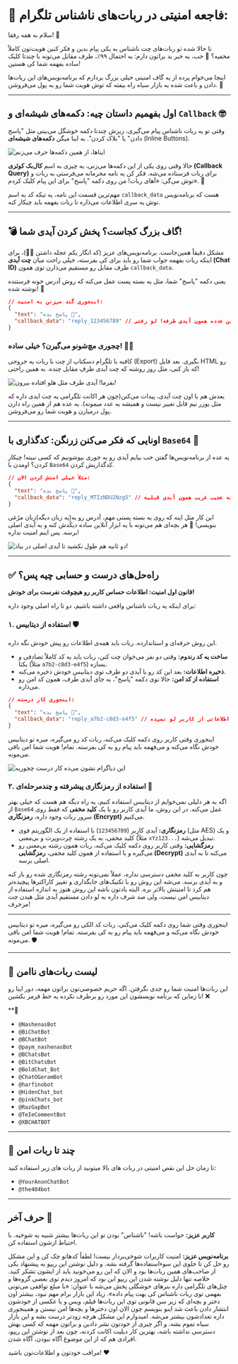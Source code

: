 # 🚨 فاجعه امنیتی در ربات‌های ناشناس تلگرام:

سلام به همه رفقا! 👋

تا حالا شده تو ربات‌های چت ناشناس به یکی پیام بدین و فکر کنین هویت‌تون کاملاً مخفیه؟ 🤔 خب، یه خبر بد براتون دارم: به احتمال ۹۹٪، طرف مقابل می‌تونه با چندتا کلیک ساده بفهمه شما کی هستین! 

اینجا می‌خوام پرده از یه گاف امنیتی خیلی بزرگ بردارم که برنامه‌نویس‌های این ربات‌ها دادن و باعث شده یه بازار سیاه راه بیفته که توش هویت شما رو به پول می‌فروشن. 💸

---

## اول بفهمیم داستان چیه: دکمه‌های شیشه‌ای و `Callback` 🤓

وقتی تو یه ربات ناشناس پیام می‌گیری، زیرش چندتا دکمه خوشگل می‌بینی مثل "پاسخ دادن" یا "بلاک کردن". به اینا میگن **دکمه‌های شیشه‌ای** (Inline Buttons).

![ایناها، از همین دکمه‌ها حرف می‌زنم](https://private-user-images.githubusercontent.com/118823267/479613717-c82cdbf6-d9fd-44f3-a3b3-4e621cef8f75.png?jwt=eyJ0eXAiOiJKV1QiLCJhbGciOiJIUzI1NiJ9.eyJpc3MiOiJnaXRodWIuY29tIiwiYXVkIjoicmF3LmdpdGh1YnVzZXJjb250ZW50LmNvbSIsImtleSI6ImtleTUiLCJleHAiOjE3NTU2MjE4MzIsIm5iZiI6MTc1NTYyMTUzMiwicGF0aCI6Ii8xMTg4MjMyNjcvNDc5NjEzNzE3LWM4MmNkYmY2LWQ5ZmQtNDRmMy1hM2IzLTRlNjIxY2VmOGY3NS5wbmc_WC1BbXotQWxnb3JpdGhtPUFXUzQtSE1BQy1TSEEyNTYmWC1BbXotQ3JlZGVudGlhbD1BS0lBVkNPRFlMU0E1M1BRSzRaQSUyRjIwMjUwODE5JTJGdXMtZWFzdC0xJTJGczMlMkZhd3M0X3JlcXVlc3QmWC1BbXotRGF0ZT0yMDI1MDgxOVQxNjM4NTJaJlgtQW16LUV4cGlyZXM9MzAwJlgtQW16LVNpZ25hdHVyZT0xNjc5Nzg0NjRmYTIzMDRkMTgzMWFhY2IzZDEwYjkyN2E5MDFkMjhmMzY3NTE1NGYwYjM2ZjJjZjk5NTQyMWZhJlgtQW16LVNpZ25lZEhlYWRlcnM9aG9zdCJ9.SpP7EyMUwoDV8SMxYII3Y-lTpAsEgpjwJ7hLiBpIuds)

حالا وقتی روی یکی از این دکمه‌ها می‌زنی، یه چیزی به اسم **کال‌بک کوئری (Callback Query)** برای ربات فرستاده می‌شه. فکر کن یه نامه محرمانه می‌فرستی به ربات و توش می‌گی: «آهای ربات! من روی دکمه "پاسخ" برای این پیام کلیک کردم». 💌

مهم‌ترین قسمت این نامه، یه تیکه کد به اسم `callback_data` هست که برنامه‌نویس توش یه سری اطلاعات می‌ذاره تا ربات بفهمه باید چیکار کنه.

---

## 💣 گاف بزرگ کجاست؟ پخش کردن آیدی شما!

مشکل دقیقاً همین‌جاست. برنامه‌نویس‌های عزیز (که انگار یکم عجله داشتن 🏃‍♂️)، برای اینکه ربات بفهمه جواب شما رو باید برای کی بفرسته، خیلی راحت میان **چت آیدی (Chat ID)** طرف مقابل رو مستقیم می‌ذارن توی همون `callback_data`.

یعنی دکمه "پاسخ" شما، مثل یه بسته پست عمل می‌کنه که روش آدرس خونه فرستنده نوشته شده! 🏡

```json
// اینجوری گند می‌زنن به امنیت:
{
  "text": "پاسخ بده 📩",
  "callback_data": "reply_123456789" // این عدده همون آیدی طرفه! لو رفتی !
}
```

### چجوری مچ‌شونو می‌گیرن؟ خیلی ساده! 🕵️‍♂️

کافیه با تلگرام دسکتاپ از چت با ربات یه خروجی (Export) بگیری. بعد فایل HTML رو که باز کنی، مثل روز روشنه که چت آیدی طرفِ مقابل چنده. به همین راحتی!

![بفرما! آیدی طرف مثل هلو افتاده بیرون!](https://private-user-images.githubusercontent.com/118823267/479616585-1244fde8-1c66-490d-ab30-4ea62b8e84cd.jpg?jwt=eyJ0eXAiOiJKV1QiLCJhbGciOiJIUzI1NiJ9.eyJpc3MiOiJnaXRodWIuY29tIiwiYXVkIjoicmF3LmdpdGh1YnVzZXJjb250ZW50LmNvbSIsImtleSI6ImtleTUiLCJleHAiOjE3NTU2MjE4MzIsIm5iZiI6MTc1NTYyMTUzMiwicGF0aCI6Ii8xMTg4MjMyNjcvNDc5NjE2NTg1LTEyNDRmZGU4LTFjNjYtNDkwZC1hYjMwLTRlYTYyYjhlODRjZC5qcGc_WC1BbXotQWxnb3JpdGhtPUFXUzQtSE1BQy1TSEEyNTYmWC1BbXotQ3JlZGVudGlhbD1BS0lBVkNPRFlMU0E1M1BRSzRaQSUyRjIwMjUwODE5JTJGdXMtZWFzdC0xJTJGczMlMkZhd3M0X3JlcXVlc3QmWC1BbXotRGF0ZT0yMDI1MDgxOVQxNjM4NTJaJlgtQW16LUV4cGlyZXM9MzAwJlgtQW16LVNpZ25hdHVyZT1hODZiMzcxNWNhNTcwMGNjOWJiYjI5N2VkYmE4ZTZjMWNiYTQzNWUwNGI4OThiN2U2NmJlZWE3MmQyNjhjYjVhJlgtQW16LVNpZ25lZEhlYWRlcnM9aG9zdCJ9.cXuBX58OeBYg5siM6hV6WCnvYLXfsPrbpbSKjO8R9-Q)

بعدش هم با اون چت آیدی، پیدات می‌کنن(چون هر اکانت تلگرامی یه چت ایدی داره که مثل یوزر نیم قابل تغییر نیست و همیشه یه عدد میمونه). یه عده هم از همین راه دارن پول درمیارن و هویت شما رو می‌فروشن. 

---

## اونایی که فکر می‌کنن زرنگن: کدگذاری با `Base64` 🤡

یه عده از برنامه‌نویس‌ها گفتن خب بیایم آیدی رو یه جوری بپوشونیم که کسی نبینه! چیکار کردن؟ اومدن با `Base64` کدگذاریش کردن.

```json
// مثلاً خیلی امنش کردن الان:
{
  "text": "پاسخ بده 📩",
  "callback_data": "reply_MTIzNDU2Nzg5" // این رشته عجیب غریب همون آیدی قبلیه!
}
```

این کار مثل اینه که روی یه بسته پستی مهم، آدرس رو به(یه زبان دیگه)زبان مرُغی بنویسی! 🐔 هر بچه‌ای هم می‌تونه با یه ابزار آنلاین ساده دیکُدش کنه و به آیدی اصلی برسه. پس اینم امنیت نداره!

![دو ثانیه هم طول نکشید تا آیدی اصلی در بیاد!](https://private-user-images.githubusercontent.com/118823267/479617379-c82f8b00-2d10-44a1-bcf0-42251338138f.jpg?jwt=eyJ0eXAiOiJKV1QiLCJhbGciOiJIUzI1NiJ9.eyJpc3MiOiJnaXRodWIuY29tIiwiYXVkIjoicmF3LmdpdGh1YnVzZXJjb250ZW50LmNvbSIsImtleSI6ImtleTUiLCJleHAiOjE3NTU2MjE4MzIsIm5iZiI6MTc1NTYyMTUzMiwicGF0aCI6Ii8xMTg4MjMyNjcvNDc5NjE3Mzc5LWM4MmY4YjAwLTJkMTAtNDRhMS1iY2YwLTQyMjUxMzM4MTM4Zi5qcGc_WC1BbXotQWxnb3JpdGhtPUFXUzQtSE1BQy1TSEEyNTYmWC1BbXotQ3JlZGVudGlhbD1BS0lBVkNPRFlMU0E1M1BRSzRaQSUyRjIwMjUwODE5JTJGdXMtZWFzdC0xJTJGczMlMkZhd3M0X3JlcXVlc3QmWC1BbXotRGF0ZT0yMDI1MDgxOVQxNjM4NTJaJlgtQW16LUV4cGlyZXM9MzAwJlgtQW16LVNpZ25hdHVyZT02NjBiYjZlY2VhMjhmN2NhYjc3MWJjNjgzNDNkMTIxYWQ1MDU0Njg0ZDhmYThjYTEzZGEyN2JiMWE0YmQ2NjI5JlgtQW16LVNpZ25lZEhlYWRlcnM9aG9zdCJ9.9fx91aB-wKOhaHfdUwRqx9EFmjQP_0fQbxzdXHdUsaA)

---

## ✅ راه‌حل‌های درست و حسابی چیه پس؟

**قانون اول امنیت: اطلاعات حساس کاربر رو هیچوقت نفرست برای خودش!**

برای اینکه یه ربات ناشناس واقعی داشته باشیم، دو تا راه اصلی وجود داره:

### ۱. استفاده از دیتابیس 🛡️

این روش حرفه‌ای و استاندارده. ربات باید همه‌ی اطلاعات رو پیش خودش نگه داره.

- **ساخت یه کد رندوم:** وقتی دو نفر می‌خوان چت کنن، ربات باید یه کد کاملاً تصادفی و یکتا (مثلاً `a7b2-c8d3-e4f5`) بسازه.
- **ذخیره اطلاعات:** بعد این کد رو با آیدی دو طرف توی دیتابیس خودش ذخیره می‌کنه.
- **استفاده از کد امن:** حالا توی دکمه "پاسخ"، به جای آیدی طرف، همون کد امن رو می‌ذاره.

```json
// اینجوری کار درسته:
{
  "text": "پاسخ بده 📩",
  "callback_data": "reply_a7b2-c8d3-e4f5" // این کد هیچ اطلاعاتی از کاربر لو نمی‌ده!
}
```
اینجوری وقتی کاربر روی دکمه کلیک می‌کنه، ربات کد رو می‌گیره، میره تو دیتابیس خودش نگاه می‌کنه و می‌فهمه باید پیام رو به کی بفرسته. تمام! هویت شما امن باقی می‌مونه.

![این دیاگرام نشون می‌ده کار درست چجوریه](pic/4.png)

### ۲. استفاده از رمزنگاری پیشرفته و چندمرحله‌ای 🔐

اگه به هر دلیلی نمی‌خوایم از دیتابیس استفاده کنیم، یه راه دیگه هم هست که خیلی بهتر از `Base64` عمل می‌کنه. در این روش، ما آیدی کاربر رو با یک **کلید مخفی** که فقط روی سرور ربات وجود داره، **رمزنگاری (Encrypt)** می‌کنیم.

- **رمزنگاری:** آیدی کاربر (`123456789`) با استفاده از یک الگوریتم قوی (مثل AES) و یک کلید مخفی، به یک رشته چرت‌وپرت و بی‌معنی (مثلاً `xYz123...`) تبدیل می‌شه.
- **رمزگشایی:** وقتی کاربر روی دکمه کلیک می‌کنه، ربات همون رشته بی‌معنی رو می‌گیره و با استفاده از همون کلید مخفی، **رمزگشایی (Decrypt)** می‌کنه تا به آیدی اصلی برسه.

چون کاربر به کلید مخفی دسترسی نداره، عملاً نمی‌تونه رشته رمزنگاری شده رو باز کنه و به آیدی برسه. می‌شه این روش رو با تکنیک‌های جایگذاری و تغییر کاراکترها پیچیده‌تر هم کرد تا امنیتش بالاتر بره. البته یادتون باشه این روش هنوز به اندازه استفاده از دیتابیس امن نیست، ولی صد شرف داره به لو دادن مستقیم آیدی مثل هیدن چت مزخرف!

---

اینجوری وقتی شما روی دکمه کلیک می‌کنی، ربات کد الکی رو می‌گیره، میره تو دیتابیس خودش نگاه می‌کنه و می‌فهمه باید پیام رو به کی بفرسته. تمام! هویت شما امن باقی می‌مونه. 🛡️

---

## 📢 لیست ربات‌های ناامن

این ربات‌ها امنیت شما رو جدی نگرفتن. اگه حریم خصوصی‌تون براتون مهمه، دور اینا رو تا زماین که برنامه نویسشون این مورد رو برطرف نکرده یه خط قرمز بکشین! ❌

**🚨
- `@NashenasBot` 
- `@BiChatBot` 
- `@BChatBot` 
- `@paym_nashenasBot` 
- `@BChatsBot` 
- `@BitChatsBot` 
- `@BoldChat_Bot`
- `@ChatOGeramBot`
- `@harfinobot`
- `@HidenChat_bot`
- `@pinkChats_bot`
- `@RazGapBot`
- `@TeIeCommentBot`
- `@XBCHATBOT`

---

## 📢 چند تا ربات امن
تا زمان حل این نقص امنیتی در ربات های بالا میتونید از ربات های زیر استفاده کنید:

- `@YourAnonChatBot`
- `@the404bot`

---

## حرف آخر 👋

**کاربر عزیز:** حواست باشه! "ناشناس" بودن تو این ربات‌ها بیشتر شبیه یه شوخیه. با احتیاط ازشون استفاده کن.

**برنامه‌نویس عزیز:** امنیت کاربرات شوخی‌بردار نیست! لطفاً کدهاتو چک کن و این مشکل رو حل کن تا جلوی این سوءاستفاده‌ها گرفته بشه. و دلیل نوشتن این ریپو به پیشنهاد یکی از صاحب‌های همین ربات‌ها بود و الان که این رو می‌خونید باید از ایشون تشکر کنید. خلاصه تنها دلیل نوشته شدن این ریپو این بود که امروز دیدم توی بعضی گروه‌ها و چنل‌های تلگرامی داره بنرهای خوشگلی پخش می‌شه با عنوان: «با مبلغ توافقی می‌تونی بفهمی توی ربات ناشناس کی بهت پیام داده».
زیاد این بازار برام مهم نبود، بیشتر اون دختر و بچه‌ای که زیر سن قانونی توی این ربات‌ها فیلم، ویس و یا عکسی از خودشون انتشار دادن باعث شد اینو بنویسم چون الان اون دخترها و بچه‌ها امن نیستن و همینجوری داره تعدادشون بیشتر می‌شه. امیدوارم این مشکل هرچه زودتر درست بشه و این بازار سیاه تموم بشه. و اگر چیزی از خودتون نشر دادین و براتون مهمه که کسی بهش دسترسی نداشته باشه، بهترین کار دیلیت اکانت کردنه، چون بعد از نوشتن این ریپو، افرادی هم که از این موضوع آگاه نبودن، آگاه شدن.

مراقب خودتون و اطلاعات‌تون باشید! ❤️
